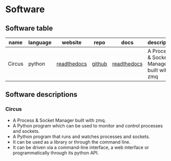 # Software


## Software table

| name             | language      | website                                                         | repo                                            | docs                                                         | description                                                        |
| ---------------- | ------------- | --------------------------------------------------------------- | ----------------------------------------------- |------------------------------------------------------------- | ------------------------------------------------------------------ |
| Circus           | python        | [readthedocs](http://circus.readthedocs.io/)                    | [github](https://github.com/circus-tent/circus) | [readthedocs](http://circus.readthedocs.io/)                 | A Process & Socket Manager built with zmq                          |


## Software descriptions


### Circus

- A Process & Socket Manager built with zmq.
- A Python program which can be used to monitor and control processes and sockets.
- A Python program that runs and watches processes and sockets.
- It can be used as a library or through the command line.
- It can be driven via a command-line interface, a web interface or programmatically through its python API.
